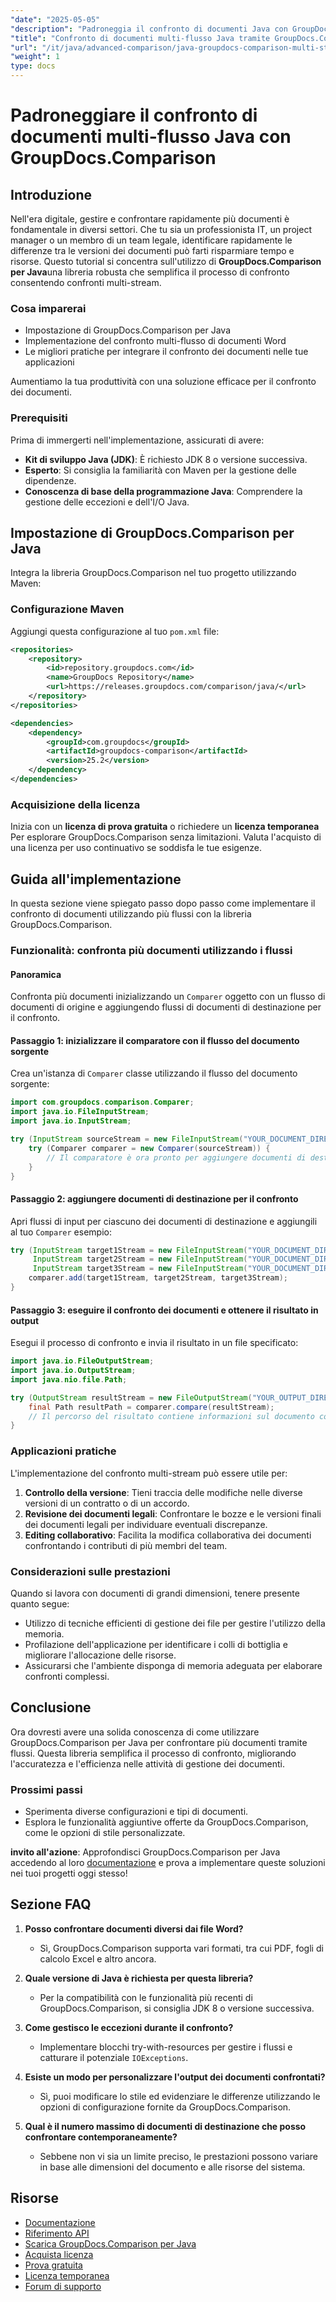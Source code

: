 ```yaml
---
"date": "2025-05-05"
"description": "Padroneggia il confronto di documenti Java con GroupDocs.Comparison. Impara a confrontare più documenti in modo efficiente utilizzando i flussi per una maggiore produttività."
"title": "Confronto di documenti multi-flusso Java tramite GroupDocs.Comparison&#58; una guida completa"
"url": "/it/java/advanced-comparison/java-groupdocs-comparison-multi-stream-document-guide/"
"weight": 1
type: docs
---
```

# Padroneggiare il confronto di documenti multi-flusso Java con GroupDocs.Comparison

## Introduzione

Nell'era digitale, gestire e confrontare rapidamente più documenti è fondamentale in diversi settori. Che tu sia un professionista IT, un project manager o un membro di un team legale, identificare rapidamente le differenze tra le versioni dei documenti può farti risparmiare tempo e risorse. Questo tutorial si concentra sull'utilizzo di **GroupDocs.Comparison per Java**una libreria robusta che semplifica il processo di confronto consentendo confronti multi-stream.

### Cosa imparerai
- Impostazione di GroupDocs.Comparison per Java
- Implementazione del confronto multi-flusso di documenti Word
- Le migliori pratiche per integrare il confronto dei documenti nelle tue applicazioni

Aumentiamo la tua produttività con una soluzione efficace per il confronto dei documenti.

### Prerequisiti

Prima di immergerti nell'implementazione, assicurati di avere:
- **Kit di sviluppo Java (JDK)**: È richiesto JDK 8 o versione successiva.
- **Esperto**: Si consiglia la familiarità con Maven per la gestione delle dipendenze.
- **Conoscenza di base della programmazione Java**: Comprendere la gestione delle eccezioni e dell'I/O Java.

## Impostazione di GroupDocs.Comparison per Java

Integra la libreria GroupDocs.Comparison nel tuo progetto utilizzando Maven:

### Configurazione Maven
Aggiungi questa configurazione al tuo `pom.xml` file:

```xml
<repositories>
    <repository>
        <id>repository.groupdocs.com</id>
        <name>GroupDocs Repository</name>
        <url>https://releases.groupdocs.com/comparison/java/</url>
    </repository>
</repositories>

<dependencies>
    <dependency>
        <groupId>com.groupdocs</groupId>
        <artifactId>groupdocs-comparison</artifactId>
        <version>25.2</version>
    </dependency>
</dependencies>
```

### Acquisizione della licenza
Inizia con un **licenza di prova gratuita** o richiedere un **licenza temporanea** Per esplorare GroupDocs.Comparison senza limitazioni. Valuta l'acquisto di una licenza per uso continuativo se soddisfa le tue esigenze.

## Guida all'implementazione

In questa sezione viene spiegato passo dopo passo come implementare il confronto di documenti utilizzando più flussi con la libreria GroupDocs.Comparison.

### Funzionalità: confronta più documenti utilizzando i flussi

#### Panoramica
Confronta più documenti inizializzando un `Comparer` oggetto con un flusso di documenti di origine e aggiungendo flussi di documenti di destinazione per il confronto.

#### Passaggio 1: inizializzare il comparatore con il flusso del documento sorgente
Crea un'istanza di `Comparer` classe utilizzando il flusso del documento sorgente:

```java
import com.groupdocs.comparison.Comparer;
import java.io.FileInputStream;
import java.io.InputStream;

try (InputStream sourceStream = new FileInputStream("YOUR_DOCUMENT_DIRECTORY/SOURCE_WORD")) {
    try (Comparer comparer = new Comparer(sourceStream)) {
        // Il comparatore è ora pronto per aggiungere documenti di destinazione.
    }
}
```

#### Passaggio 2: aggiungere documenti di destinazione per il confronto
Apri flussi di input per ciascuno dei documenti di destinazione e aggiungili al tuo `Comparer` esempio:

```java
try (InputStream target1Stream = new FileInputStream("YOUR_DOCUMENT_DIRECTORY/TARGET1_WORD"),
     InputStream target2Stream = new FileInputStream("YOUR_DOCUMENT_DIRECTORY/TARGET2_WORD"),
     InputStream target3Stream = new FileInputStream("YOUR_DOCUMENT_DIRECTORY/TARGET3_WORD")) {
    comparer.add(target1Stream, target2Stream, target3Stream);
}
```

#### Passaggio 3: eseguire il confronto dei documenti e ottenere il risultato in output
Esegui il processo di confronto e invia il risultato in un file specificato:

```java
import java.io.FileOutputStream;
import java.io.OutputStream;
import java.nio.file.Path;

try (OutputStream resultStream = new FileOutputStream("YOUR_OUTPUT_DIRECTORY/CompareMultipleDocumentsResult")) {
    final Path resultPath = comparer.compare(resultStream);
    // Il percorso del risultato contiene informazioni sul documento confrontato.
}
```

### Applicazioni pratiche

L'implementazione del confronto multi-stream può essere utile per:
1. **Controllo della versione**: Tieni traccia delle modifiche nelle diverse versioni di un contratto o di un accordo.
2. **Revisione dei documenti legali**: Confrontare le bozze e le versioni finali dei documenti legali per individuare eventuali discrepanze.
3. **Editing collaborativo**: Facilita la modifica collaborativa dei documenti confrontando i contributi di più membri del team.

### Considerazioni sulle prestazioni
Quando si lavora con documenti di grandi dimensioni, tenere presente quanto segue:
- Utilizzo di tecniche efficienti di gestione dei file per gestire l'utilizzo della memoria.
- Profilazione dell'applicazione per identificare i colli di bottiglia e migliorare l'allocazione delle risorse.
- Assicurarsi che l'ambiente disponga di memoria adeguata per elaborare confronti complessi.

## Conclusione

Ora dovresti avere una solida conoscenza di come utilizzare GroupDocs.Comparison per Java per confrontare più documenti tramite flussi. Questa libreria semplifica il processo di confronto, migliorando l'accuratezza e l'efficienza nelle attività di gestione dei documenti.

### Prossimi passi
- Sperimenta diverse configurazioni e tipi di documenti.
- Esplora le funzionalità aggiuntive offerte da GroupDocs.Comparison, come le opzioni di stile personalizzate.

**invito all'azione**: Approfondisci GroupDocs.Comparison per Java accedendo al loro [documentazione](https://docs.groupdocs.com/comparison/java/) e prova a implementare queste soluzioni nei tuoi progetti oggi stesso!

## Sezione FAQ

1. **Posso confrontare documenti diversi dai file Word?**
   - Sì, GroupDocs.Comparison supporta vari formati, tra cui PDF, fogli di calcolo Excel e altro ancora.

2. **Quale versione di Java è richiesta per questa libreria?**
   - Per la compatibilità con le funzionalità più recenti di GroupDocs.Comparison, si consiglia JDK 8 o versione successiva.

3. **Come gestisco le eccezioni durante il confronto?**
   - Implementare blocchi try-with-resources per gestire i flussi e catturare il potenziale `IOExceptions`.

4. **Esiste un modo per personalizzare l'output dei documenti confrontati?**
   - Sì, puoi modificare lo stile ed evidenziare le differenze utilizzando le opzioni di configurazione fornite da GroupDocs.Comparison.

5. **Qual è il numero massimo di documenti di destinazione che posso confrontare contemporaneamente?**
   - Sebbene non vi sia un limite preciso, le prestazioni possono variare in base alle dimensioni del documento e alle risorse del sistema.

## Risorse
- [Documentazione](https://docs.groupdocs.com/comparison/java/)
- [Riferimento API](https://reference.groupdocs.com/comparison/java/)
- [Scarica GroupDocs.Comparison per Java](https://releases.groupdocs.com/comparison/java/)
- [Acquista licenza](https://purchase.groupdocs.com/buy)
- [Prova gratuita](https://releases.groupdocs.com/comparison/java/)
- [Licenza temporanea](https://purchase.groupdocs.com/temporary-license/)
- [Forum di supporto](https://forum.groupdocs.com/c/comparison)